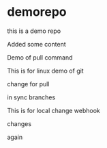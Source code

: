 # demorepo
this is a demo repo

Added some content

Demo of pull command

This is for linux demo of git

change for pull

in sync branches

This is for local change
webhook

changes

again

